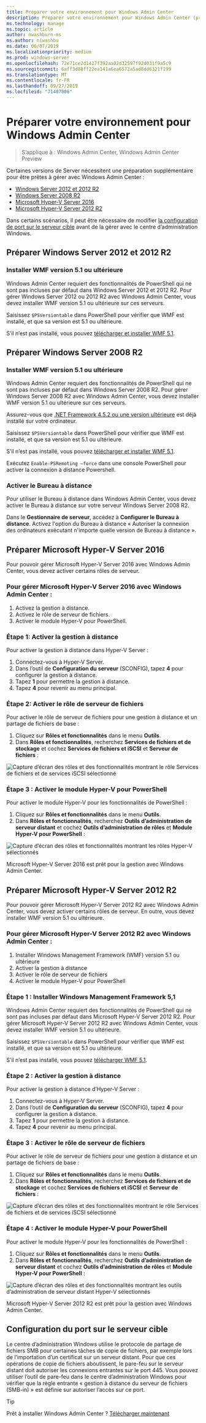 ```yaml
---
title: Préparer votre environnement pour Windows Admin Center
description: Préparer votre environnement pour Windows Admin Center (projet Honolulu)
ms.technology: manage
ms.topic: article
author: nwashburn-ms
ms.author: niwashbu
ms.date: 06/07/2019
ms.localizationpriority: medium
ms.prod: windows-server
ms.openlocfilehash: 72e71ce2d1427f392aa02d32597f92d031f9a5c9
ms.sourcegitcommit: 6aff3d88ff22ea141a6ea6572a5ad8dd6321f199
ms.translationtype: MT
ms.contentlocale: fr-FR
ms.lasthandoff: 09/27/2019
ms.locfileid: "71407006"
---
```

# <a name="prepare-your-environment-for-windows-admin-center"></a>Préparer votre environnement pour Windows Admin Center

> S’applique à : Windows Admin Center, Windows Admin Center Preview

Certaines versions de Server nécessitent une préparation supplémentaire pour être prêtes à gérer avec Windows Admin Center :

- [Windows Server 2012 et 2012 R2](#prepare-windows-server-2012-and-2012-r2)
- [Windows Server 2008 R2](#prepare-windows-server-2008-r2)
- [Microsoft Hyper-V Server 2016](#prepare-microsoft-hyper-v-server-2016)
- [Microsoft Hyper-V Server 2012 R2](#prepare-microsoft-hyper-v-server-2012-r2)

Dans certains scénarios, il peut être nécessaire de modifier [la configuration de port sur le serveur cible](#port-configuration-on-the-target-server) avant de la gérer avec le centre d’administration Windows.

## <a name="prepare-windows-server-2012-and-2012-r2"></a>Préparer Windows Server 2012 et 2012 R2

### <a name="install-wmf-version-51-or-higher"></a>Installer WMF version 5.1 ou ultérieure

Windows Admin Center requiert des fonctionnalités de PowerShell qui ne sont pas incluses par défaut dans Windows Server 2012 et 2012 R2. Pour gérer Windows Server 2012 ou 2012 R2 avec Windows Admin Center, vous devez installer WMF version 5.1 ou ultérieure sur ces serveurs.

Saisissez `$PSVersiontable` dans PowerShell pour vérifier que WMF est installé, et que sa version est 5.1 ou ultérieure.

S’il n’est pas installé, vous pouvez [télécharger et installer WMF 5.1](https://docs.microsoft.com/powershell/wmf/setup/install-configure).

## <a name="prepare-windows-server-2008-r2"></a>Préparer Windows Server 2008 R2

### <a name="install-wmf-version-51-or-higher"></a>Installer WMF version 5.1 ou ultérieure

Windows Admin Center requiert des fonctionnalités de PowerShell qui ne sont pas incluses par défaut dans Windows Server 2008 R2. Pour gérer Windows Server 2008 R2 avec Windows Admin Center, vous devez installer WMF version 5.1 ou ultérieure sur ces serveurs. 

Assurez-vous que [.NET Framework 4.5.2 ou une version ultérieure](https://docs.microsoft.com/dotnet/framework/install/on-windows-7) est déjà installé sur votre ordinateur.

Saisissez `$PSVersiontable` dans PowerShell pour vérifier que WMF est installé, et que sa version est 5.1 ou ultérieure.

S’il n’est pas installé, vous pouvez [télécharger et installer WMF 5.1](https://docs.microsoft.com/powershell/wmf/setup/install-configure).

Exécutez `Enable-PSRemoting –force` dans une console PowerShell pour activer la connexion à distance Powershell. 

### <a name="enable-remote-desktop"></a>Activer le Bureau à distance

Pour utiliser le Bureau à distance dans Windows Admin Center, vous devez activer le Bureau à distance sur votre serveur Windows Server 2008 R2.

Dans le **Gestionnaire de serveur**, accédez à **Configurer le Bureau à distance**. Activez l'option du Bureau à distance « Autoriser la connexion des ordinateurs exécutant n'importe quelle version de Bureau à distance ».

## <a name="prepare-microsoft-hyper-v-server-2016"></a>Préparer Microsoft Hyper-V Server 2016

Pour pouvoir gérer Microsoft Hyper-V Server 2016 avec Windows Admin Center, vous devez activer certains rôles de serveur.

### <a name="to-manage-microsoft-hyper-v-server-2016-with-windows-admin-center"></a>Pour gérer Microsoft Hyper-V Server 2016 avec Windows Admin Center :

1. Activez la gestion à distance.
2. Activez le rôle de serveur de fichiers.
3. Activer le module Hyper-V pour PowerShell.

### <a name="step-1-enable-remote-management"></a>**Étape 1:** Activer la gestion à distance

Pour activer la gestion à distance dans Hyper-V Server :

1. Connectez-vous à Hyper-V Server.
2. Dans l’outil de **Configuration du serveur** (SCONFIG), tapez **4** pour configurer la gestion à distance.
3. Tapez **1** pour permettre la gestion à distance.
4. Tapez **4** pour revenir au menu principal.

### <a name="step-2-enable-file-server-role"></a>**Étape 2:** Activer le rôle de serveur de fichiers

Pour activer le rôle de serveur de fichiers pour une gestion à distance et un partage de fichiers de base :

1. Cliquez sur **Rôles et fonctionnalités** dans le menu **Outils**.
2. Dans **Rôles et fonctionnalités**, recherchez **Services de fichiers et de stockage** et cochez **Services de fichiers et iSCSI** et **Serveur de fichiers** :

![Capture d’écran des rôles et des fonctionnalités montrant le rôle Services de fichiers et de services iSCSI sélectionné](../media/prepare-environment/c6c30b812d96afcc1edcdb6f52f0e13c.png)

### <a name="step-3-enable-hyper-v-module-for-powershell"></a>**Étape 3 :** Activer le module Hyper-V pour PowerShell

Pour activer le module Hyper-V pour les fonctionnalités de PowerShell :

1. Cliquez sur **Rôles et fonctionnalités** dans le menu **Outils**.
2. Dans **Rôles et fonctionnalités**, recherchez **Outils d’administration de serveur distant** et cochez **Outils d’administration de rôles** et **Module Hyper-V pour PowerShell** :

![Capture d’écran des rôles et fonctionnalités montrant les rôles Hyper-V sélectionnés](../media/prepare-environment/7ab0999602b7083733525bd0c1ba2747.png)

Microsoft Hyper-V Server 2016 est prêt pour la gestion avec Windows Admin Center.

## <a name="prepare-microsoft-hyper-v-server-2012-r2"></a>Préparer Microsoft Hyper-V Server 2012 R2

Pour pouvoir gérer Microsoft Hyper-V Server 2012 R2 avec Windows Admin Center, vous devez activer certains rôles de serveur.  En outre, vous devez installer WMF version 5.1 ou ultérieure.

### <a name="to-manage-microsoft-hyper-v-server-2012-r2-with-windows-admin-center"></a>Pour gérer Microsoft Hyper-V Server 2012 R2 avec Windows Admin Center :

1. Installer Windows Management Framework (WMF) version 5.1 ou ultérieure
2. Activer la gestion à distance
3. Activer le rôle de serveur de fichiers
4. Activer le module Hyper-V pour PowerShell

### <a name="step-1-install-windows-management-framework-51"></a>Étape 1 : Installer Windows Management Framework 5,1

Windows Admin Center requiert des fonctionnalités de PowerShell qui ne sont pas incluses par défaut dans Microsoft Hyper-V Server 2012 R2. Pour gérer Microsoft Hyper-V Server 2012 R2 avec Windows Admin Center, vous devez installer WMF version 5.1 ou ultérieure.

Saisissez `$PSVersiontable` dans PowerShell pour vérifier que WMF est installé, et que sa version est 5.1 ou ultérieure. 

S’il n’est pas installé, vous pouvez [télécharger WMF 5.1](https://docs.microsoft.com/powershell/wmf/setup/install-configure).

### <a name="step-2-enable-remote-management"></a>Étape 2 : Activer la gestion à distance

Pour activer la gestion à distance d’Hyper-V Server :

1. Connectez-vous à Hyper-V Server.
2. Dans l’outil de **Configuration du serveur** (SCONFIG), tapez **4** pour configurer la gestion à distance.
3. Tapez **1** pour permettre la gestion à distance.
4. Tapez **4** pour revenir au menu principal.

### <a name="step-3-enable-file-server-role"></a>Étape 3 : Activer le rôle de serveur de fichiers

Pour activer le rôle de serveur de fichiers pour une gestion à distance et un partage de fichiers de base :

1. Cliquez sur **Rôles et fonctionnalités** dans le menu **Outils**.
2. Dans **Rôles et fonctionnalités**, recherchez **Services de fichiers et de stockage** et cochez **Services de fichiers et iSCSI** et **Serveur de fichiers** :

![Capture d’écran des rôles et des fonctionnalités montrant le rôle Services de fichiers et de services iSCSI sélectionné](../media/prepare-environment/c6c30b812d96afcc1edcdb6f52f0e13c.png)

### <a name="step-4-enable-hyper-v-module-for-powershell"></a>Étape 4 : Activer le module Hyper-V pour PowerShell

Pour activer le module Hyper-V pour les fonctionnalités de PowerShell :

1. Cliquez sur **Rôles et fonctionnalités** dans le menu **Outils**.
2. Dans **Rôles et fonctionnalités**, recherchez **Outils d’administration de serveur distant** et cochez **Outils d’administration de rôles** et **Module Hyper-V pour PowerShell** :

![Capture d’écran des rôles et des fonctionnalités montrant les outils d’administration de serveur distant Hyper-V sélectionnés](../media/prepare-environment/7ab0999602b7083733525bd0c1ba2747.png)

Microsoft Hyper-V Server 2012 R2 est prêt pour la gestion avec Windows Admin Center.

## <a name="port-configuration-on-the-target-server"></a>Configuration du port sur le serveur cible

Le centre d’administration Windows utilise le protocole de partage de fichiers SMB pour certaines tâches de copie de fichiers, par exemple lors de l’importation d’un certificat sur un serveur distant. Pour que ces opérations de copie de fichiers aboutissent, le pare-feu sur le serveur distant doit autoriser les connexions entrantes sur le port 445.  Vous pouvez utiliser l’outil de pare-feu dans le centre d’administration Windows pour vérifier que la règle entrante « gestion à distance du serveur de fichiers (SMB-in) » est définie sur autoriser l’accès sur ce port.

> [!Tip]
> Prêt à installer Windows Admin Center ? [Télécharger maintenant](https://docs.microsoft.com/windows-server/manage/windows-admin-center/understand/windows-admin-center#download-now)
